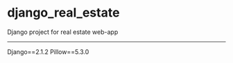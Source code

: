 # django_real_estate
Django project for real estate web-app
_______________________________________________________

Django==2.1.2
Pillow==5.3.0
